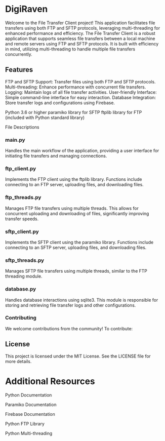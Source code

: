 # DigiRaven

Welcome to the File Transfer Client project! This application facilitates file transfers using both FTP and SFTP protocols, leveraging multi-threading for enhanced performance and efficiency.
The File Transfer Client is a robust application that supports seamless file transfers between a local machine and remote servers using FTP and SFTP protocols. It is built with efficiency in mind, utilizing multi-threading to handle multiple file transfers concurrently.

## Features
FTP and SFTP Support: Transfer files using both FTP and SFTP protocols.
Multi-threading: Enhance performance with concurrent file transfers.
Logging: Maintain logs of all file transfer activities.
User-friendly Interface: Simple command-line interface for easy interaction.
Database Integration: Store transfer logs and configurations using Firebase.

Python 3.6 or higher
paramiko library for SFTP
ftplib library for FTP (included with Python standard library)

File Descriptions


### main.py

Handles the main workflow of the application, providing a user interface for initiating file transfers and managing connections.

### ftp_client.py

Implements the FTP client using the ftplib library. Functions include connecting to an FTP server, uploading files, and downloading files.

### ftp_threads.py

Manages FTP file transfers using multiple threads. This allows for concurrent uploading and downloading of files, significantly improving transfer speeds.

### sftp_client.py

Implements the SFTP client using the paramiko library. Functions include connecting to an SFTP server, uploading files, and downloading files.

### sftp_threads.py

Manages SFTP file transfers using multiple threads, similar to the FTP threading module.

### database.py

Handles database interactions using sqlite3. This module is responsible for storing and retrieving file transfer logs and other configurations.

### Contributing
We welcome contributions from the community! To contribute:


## License
This project is licensed under the MIT License. See the LICENSE file for more details.

# Additional Resources
Python Documentation

Paramiko Documentation

Firebase Documentation

Python FTP Library

Python Multi-threading


